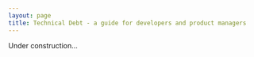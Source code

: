 ```yaml
---
layout: page
title: Technical Debt - a guide for developers and product managers
---
```


Under construction...